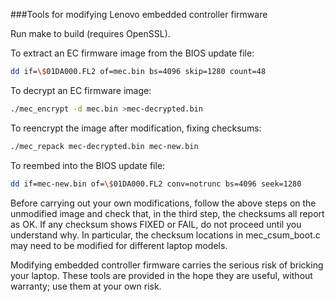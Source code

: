 ###Tools for modifying Lenovo embedded controller firmware

Run make to build (requires OpenSSL).

To extract an EC firmware image from the BIOS update file:

```sh
dd if=\$01DA000.FL2 of=mec.bin bs=4096 skip=1280 count=48
```

To decrypt an EC firmware image:

```sh
./mec_encrypt -d mec.bin >mec-decrypted.bin
```

To reencrypt the image after modification, fixing checksums:

```sh
./mec_repack mec-decrypted.bin mec-new.bin
```

To reembed into the BIOS update file:

```sh
dd if=mec-new.bin of=\$01DA000.FL2 conv=notrunc bs=4096 seek=1280
```

Before carrying out your own modifications, follow the above steps on
the unmodified image and check that, in the third step, the checksums
all report as OK.  If any checksum shows FIXED or FAIL, do not proceed
until you understand why.  In particular, the checksum locations in
mec_csum_boot.c may need to be modified for different laptop models.

Modifying embedded controller firmware carries the serious risk of
bricking your laptop.  These tools are provided in the hope they are
useful, without warranty; use them at your own risk.

